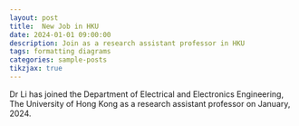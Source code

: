 ```yaml
---
layout: post
title:  New Job in HKU
date: 2024-01-01 09:00:00
description: Join as a research assistant professor in HKU
tags: formatting diagrams
categories: sample-posts
tikzjax: true
---
```

Dr Li has joined the Department of Electrical and Electronics Engineering, The University of Hong Kong as a research assistant professor on January, 2024.
